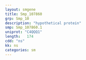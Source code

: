```yaml
---
layout: smgene
title: Smp_107860
grp: Smp_10
description: "hypothetical protein"
smp: Smp_107860.1
uniprot: "C4QQQ1"
length:   174
cdd: "ns"
kk: ns
categories: sm
---
```


